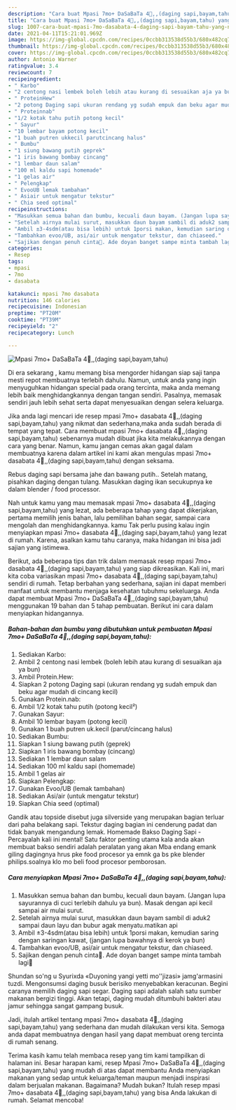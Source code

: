 ```yaml
---
description: "Cara buat Mpasi 7mo+ DaSaBaTa 4🌟,,(daging sapi,bayam,tahu) yang nikmat dan Mudah Dibuat"
title: "Cara buat Mpasi 7mo+ DaSaBaTa 4🌟,,(daging sapi,bayam,tahu) yang nikmat dan Mudah Dibuat"
slug: 1007-cara-buat-mpasi-7mo-dasabata-4-daging-sapi-bayam-tahu-yang-nikmat-dan-mudah-dibuat
date: 2021-04-11T15:21:01.969Z
image: https://img-global.cpcdn.com/recipes/0ccbb313538d55b3/680x482cq70/mpasi-7mo-dasabata-4🌟daging-sapibayamtahu-foto-resep-utama.jpg
thumbnail: https://img-global.cpcdn.com/recipes/0ccbb313538d55b3/680x482cq70/mpasi-7mo-dasabata-4🌟daging-sapibayamtahu-foto-resep-utama.jpg
cover: https://img-global.cpcdn.com/recipes/0ccbb313538d55b3/680x482cq70/mpasi-7mo-dasabata-4🌟daging-sapibayamtahu-foto-resep-utama.jpg
author: Antonio Warner
ratingvalue: 3.4
reviewcount: 7
recipeingredient:
- " Karbo"
- "2 centong nasi lembek boleh lebih atau kurang di sesuaikan aja ya bun"
- " ProteinHew"
- "2 potong Daging sapi ukuran rendang yg sudah empuk dan beku agar mudah di cincang kecil"
- " Proteinnab"
- "1/2 kotak tahu putih potong kecil"
- " Sayur"
- "10 lembar bayam potong kecil"
- "1 buah putren ukkecil parutcincang halus"
- " Bumbu"
- "1 siung bawang putih geprek"
- "1 iris bawang bombay cincang"
- "1 lembar daun salam"
- "100 ml kaldu sapi homemade"
- "1 gelas air"
- " Pelengkap"
- " EvooUB lemak tambahan"
- " Asiair untuk mengatur tekstur"
- " Chia seed optimal"
recipeinstructions:
- "Masukkan semua bahan dan bumbu, kecuali daun bayam. (Jangan lupa sayurannya di cuci terlebih dahulu ya bun). Masak dengan api kecil sampai air mulai surut."
- "Setelah airnya mulai surut, masukkan daun bayam sambil di aduk2 sampai daun layu dan bubur agak menyatu.matikan api"
- "Ambil ±3-4sdm(atau bisa lebih) untuk 1porsi makan, kemudian saring dengan saringan kawat, (jangan lupa bawahnya di kerok ya bun)"
- "Tambahkan evoo/UB, asi/air untuk mengatur tekstur, dan chiaseed."
- "Sajikan dengan penuh cinta🥰. Ade doyan banget sampe minta tambah lagi🤭"
categories:
- Resep
tags:
- mpasi
- 7mo
- dasabata

katakunci: mpasi 7mo dasabata 
nutrition: 146 calories
recipecuisine: Indonesian
preptime: "PT20M"
cooktime: "PT39M"
recipeyield: "2"
recipecategory: Lunch

---
```



![Mpasi 7mo+ DaSaBaTa 4🌟,,(daging sapi,bayam,tahu)](https://img-global.cpcdn.com/recipes/0ccbb313538d55b3/680x482cq70/mpasi-7mo-dasabata-4🌟daging-sapibayamtahu-foto-resep-utama.jpg)

Di era  sekarang , kamu memang bisa mengorder hidangan siap saji tanpa mesti repot membuatnya terlebih dahulu. Namun, untuk anda yang ingin menyuguhkan hidangan special pada orang tercinta, maka anda memang lebih baik menghidangkannya dengan tangan sendiri. Pasalnya, memasak sendiri jauh lebih sehat serta dapat menyesuaikan dengan selera keluarga.

Jika anda lagi mencari ide resep mpasi 7mo+ dasabata 4🌟,,(daging sapi,bayam,tahu) yang nikmat dan sederhana,maka anda sudah berada di tempat yang tepat. Cara membuat mpasi 7mo+ dasabata 4🌟,,(daging sapi,bayam,tahu)  sebenarnya mudah dibuat jika kita melakukannya dengan cara yang benar. Namun, kamu jangan cemas akan gagal dalam membuatnya 
karena dalam artikel ini kami akan mengulas mpasi 7mo+ dasabata 4🌟,,(daging sapi,bayam,tahu) dengan seksama.  

Rebus daging sapi bersama jahe dan bawang putih.. Setelah matang, pisahkan daging dengan tulang. Masukkan daging ikan secukupnya ke dalam blender / food processor.

Nah untuk kamu yang mau memasak mpasi 7mo+ dasabata 4🌟,,(daging sapi,bayam,tahu) yang lezat, ada beberapa tahap yang dapat dikerjakan, pertama memilih jenis bahan, lalu pemilihan bahan segar, sampai cara mengolah dan menghidangkannya. kamu Tak perlu pusing kalau ingin menyiapkan mpasi 7mo+ dasabata 4🌟,,(daging sapi,bayam,tahu) yang lezat di rumah. Karena, asalkan kamu  tahu caranya, maka hidangan ini bisa jadi sajian yang istimewa.

Berikut, ada beberapa tips dan trik dalam memasak resep mpasi 7mo+ dasabata 4🌟,,(daging sapi,bayam,tahu) yang siap dikreasikan. Kali ini, mari kita coba variasikan mpasi 7mo+ dasabata 4🌟,,(daging sapi,bayam,tahu) sendiri di rumah. Tetap berbahan yang sederhana, sajian ini dapat memberi manfaat untuk membantu menjaga kesehatan tubuhmu sekeluarga. Anda dapat membuat Mpasi 7mo+ DaSaBaTa 4🌟,,(daging sapi,bayam,tahu) menggunakan 19 bahan dan 5 tahap pembuatan. Berikut ini cara dalam menyiapkan hidangannya.

<!--inarticleads1-->

##### Bahan-bahan dan bumbu yang dibutuhkan untuk pembuatan Mpasi 7mo+ DaSaBaTa 4🌟,,(daging sapi,bayam,tahu):

1. Sediakan  Karbo:
1. Ambil 2 centong nasi lembek (boleh lebih atau kurang di sesuaikan aja ya bun)
1. Ambil  Protein.Hew:
1. Siapkan 2 potong Daging sapi (ukuran rendang yg sudah empuk dan beku agar mudah di cincang kecil)
1. Gunakan  Protein.nab:
1. Ambil 1/2 kotak tahu putih (potong kecil²)
1. Gunakan  Sayur:
1. Ambil 10 lembar bayam (potong kecil)
1. Gunakan 1 buah putren uk.kecil (parut/cincang halus)
1. Sediakan  Bumbu:
1. Siapkan 1 siung bawang putih (geprek)
1. Siapkan 1 iris bawang bombay (cincang)
1. Sediakan 1 lembar daun salam
1. Sediakan 100 ml kaldu sapi (homemade)
1. Ambil 1 gelas air
1. Siapkan  Pelengkap:
1. Gunakan  Evoo/UB (lemak tambahan)
1. Sediakan  Asi/air (untuk mengatur tekstur)
1. Siapkan  Chia seed (optimal)


Gandik atau topside disebut juga silverside yang merupakan bagian terluar dari paha belakang sapi. Tekstur daging bagian ini cenderung padat dan tidak banyak mengandung lemak. Homemade Bakso Daging Sapi - Percayalah kali ini mental! Satu faktor penting utama kala anda akan membuat bakso sendiri adalah peralatan yang akan Mba endang emank giling dagingnya hrus pke food procesor ya emnk ga bs pke blender philips.soalnya klo mo beli food procesor pemborosan. 

<!--inarticleads2-->

##### Cara menyiapkan Mpasi 7mo+ DaSaBaTa 4🌟,,(daging sapi,bayam,tahu):

1. Masukkan semua bahan dan bumbu, kecuali daun bayam. (Jangan lupa sayurannya di cuci terlebih dahulu ya bun). Masak dengan api kecil sampai air mulai surut.
1. Setelah airnya mulai surut, masukkan daun bayam sambil di aduk2 sampai daun layu dan bubur agak menyatu.matikan api
1. Ambil ±3-4sdm(atau bisa lebih) untuk 1porsi makan, kemudian saring dengan saringan kawat, (jangan lupa bawahnya di kerok ya bun)
1. Tambahkan evoo/UB, asi/air untuk mengatur tekstur, dan chiaseed.
1. Sajikan dengan penuh cinta🥰. Ade doyan banget sampe minta tambah lagi🤭


Shundan so&#39;ng u Syurixda «Duyoning yangi yetti mo&#39;&#39;jizasi» jamg&#39;armasini tuzdi. Mengonsumsi daging busuk berisiko menyebabkan keracunan. Begini caranya memilih daging sapi segar. Daging sapi adalah salah satu sumber makanan bergizi tinggi. Akan tetapi, daging mudah ditumbuhi bakteri atau jamur sehingga sangat gampang busuk. 

Jadi, itulah artikel tentang  mpasi 7mo+ dasabata 4🌟,,(daging sapi,bayam,tahu)  yang sederhana dan mudah dilakukan versi kita. Semoga anda dapat membuatnya dengan hasil yang dapat membuat oreng tercinta di rumah senang. 

Terima kasih kamu telah membaca resep yang tim kami tampilkan di halaman ini. Besar harapan kami, resep  Mpasi 7mo+ DaSaBaTa 4🌟,,(daging sapi,bayam,tahu) yang mudah di atas dapat membantu Anda menyiapkan makanan yang sedap untuk keluarga/teman maupun menjadi inspirasi dalam berjualan makanan. Bagaimana? Mudah bukan? Itulah resep mpasi 7mo+ dasabata 4🌟,,(daging sapi,bayam,tahu) yang bisa Anda lakukan di rumah. Selamat mencoba!

